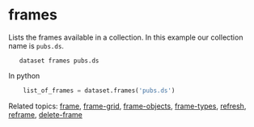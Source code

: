 
# frames

Lists the frames available in a collection. In this example our
collection name is `pubs.ds`.

```shell
   dataset frames pubs.ds
```

In python

```python
    list_of_frames = dataset.frames('pubs.ds')
```


Related topics: [frame](frame.html), [frame-grid](frame-grid.html), [frame-objects](frame-objects.html), [frame-types](frame-types.html), [refresh](refresh.html), [reframe](reframe.html), [delete-frame](delete-frame.html)

